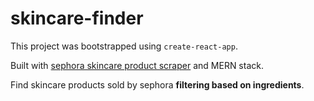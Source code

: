 # skincare-finder

This project was bootstrapped using `create-react-app`.

Built with [sephora skincare product scraper](https://github.com/diontu/sephora-skincare-API) and MERN stack.

Find skincare products sold by sephora **filtering based on ingredients**.
